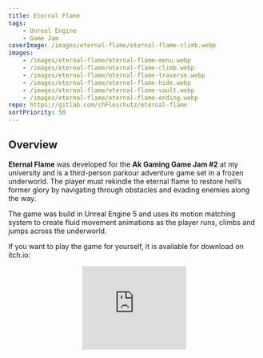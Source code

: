 ```yaml
---
title: Eternal Flame 
tags: 
    - Unreal Engine
    - Game Jam
coverImage: /images/eternal-flame/eternal-flame-climb.webp
images: 
    - /images/eternal-flame/eternal-flame-menu.webp
    - /images/eternal-flame/eternal-flame-climb.webp
    - /images/eternal-flame/eternal-flame-traverse.webp
    - /images/eternal-flame/eternal-flame-hide.webp
    - /images/eternal-flame/eternal-flame-vault.webp
    - /images/eternal-flame/eternal-flame-ending.webp
repo: https://gitlab.com/chFleschutz/eternal-flame
sortPriority: 50
---
```


## Overview

**Eternal Flame** was developed for the **Ak Gaming Game Jam #2** at my university and is a third-person parkour adventure game set in a frozen underworld. The player must rekindle the eternal flame to restore hell’s former glory by navigating through obstacles and evading enemies along the way.

The game was build in Unreal Engine 5 and uses its motion matching system to create fluid movement animations as the player runs, climbs and jumps across the underworld.

If you want to play the game for yourself, it is available for download on itch.io:

<div style="text-align: center;">
    <iframe title="Download Eternal Flame"
        width="208" height="167"
        src="https://itch.io/embed/2965973?dark=true" 
        frameborder="0">
            <a href="https://chfleschutz.itch.io/eternal-flame">
                Eternal Flame by chFleschutz
            </a>
    </iframe>
</div>